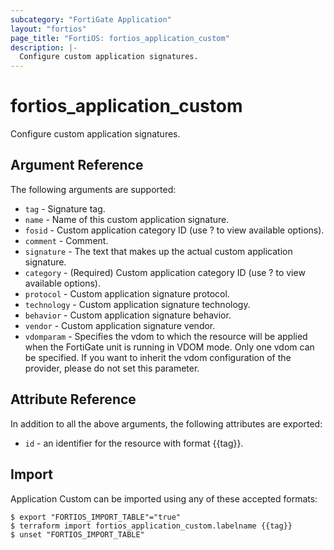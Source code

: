 ```yaml
---
subcategory: "FortiGate Application"
layout: "fortios"
page_title: "FortiOS: fortios_application_custom"
description: |-
  Configure custom application signatures.
---
```


# fortios_application_custom
Configure custom application signatures.

## Argument Reference

The following arguments are supported:

* `tag` - Signature tag.
* `name` - Name of this custom application signature.
* `fosid` - Custom application category ID (use ? to view available options).
* `comment` - Comment.
* `signature` - The text that makes up the actual custom application signature.
* `category` - (Required) Custom application category ID (use ? to view available options).
* `protocol` - Custom application signature protocol.
* `technology` - Custom application signature technology.
* `behavior` - Custom application signature behavior.
* `vendor` - Custom application signature vendor.
* `vdomparam` - Specifies the vdom to which the resource will be applied when the FortiGate unit is running in VDOM mode. Only one vdom can be specified. If you want to inherit the vdom configuration of the provider, please do not set this parameter.


## Attribute Reference

In addition to all the above arguments, the following attributes are exported:
* `id` - an identifier for the resource with format {{tag}}.

## Import

Application Custom can be imported using any of these accepted formats:
```
$ export "FORTIOS_IMPORT_TABLE"="true"
$ terraform import fortios_application_custom.labelname {{tag}}
$ unset "FORTIOS_IMPORT_TABLE"
```

